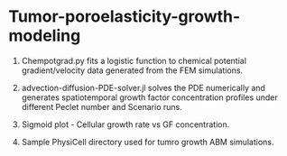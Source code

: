 # Tumor-poroelasticity-growth-modeling

1. Chempotgrad.py fits a logistic function to chemical potential gradient/velocity data generated from the FEM simulations.

2. advection-diffusion-PDE-solver.jl solves the PDE numerically and generates spatiotemporal growth factor concentration profiles under different Peclet number and Scenario runs.

3. Sigmoid plot - Cellular growth rate vs GF concentration.
  
4. Sample PhysiCell directory used for tumro growth ABM simulations.
